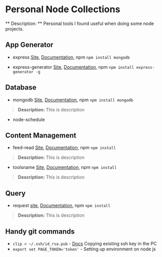 # Personal Node Collections

** Description: **
	Personal tools I found useful when doing some node projects.

## App Generator
- express [Site](http://link.here), [Documentation](http://link.here), npm `npm install mongodb`

- express-generator [Site](http://link.here), [Documentation](http://link.here), npm `npm install express-generator -g`


## Database
- mongodb [Site](http://link.here), [Documentation](http://link.here), npm `npm install mongodb`
> **Description:** This is description
- node-schedule

## Content Management
- feed-read [Site](http://link.here), [Documentation](http://link.here), npm `npm install `
> **Description:** This is description
- toolsname [Site](http://link.here), [Documentation](http://link.here), npm `npm install `
> **Description:** This is description

## Query

- request [site](http://link.here), [Documentation](http://link.here), npm `npm install `
> **Description:** This is description


## Handy git commands
- `clip < ~/.ssh/id_rsa.pub` - [Docs](https://help.github.com/articles/adding-a-new-ssh-key-to-your-github-account/) Copying existing ssh key in the PC
- `export set PAGE_TOKEN='token'` - Setting up environment on node js